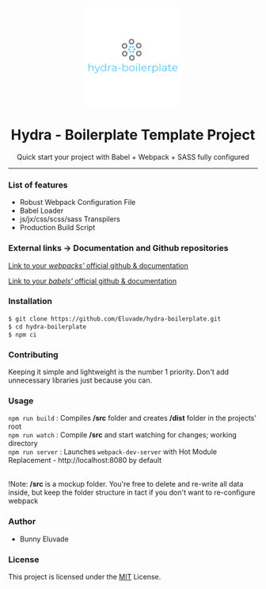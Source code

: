 <p align="center"><img src="./src/images/logo.png" /></p>

<h1 align="center"> Hydra - Boilerplate Template Project </h1>

<p align="center">Quick start your project with Babel + Webpack + SASS fully configured</p>

<hr/>

<h3> List of features </h3>

<ul>
  <li>Robust Webpack Configuration File</li>
  <li>Babel Loader</li>
  <li>js/jx/css/scss/sass Transpilers</li>
  <li>Production Build Script</li>
</ul>

<h3> External links -> Documentation and Github repositories </h3>

<a href="https://github.com/webpack/webpack">Link to your *webpacks'* official github & documentation</a>

<a href="https://github.com/babel/babel">Link to your *babels'* official github & documentation</a>

<h3>Installation </h3>

```shell
$ git clone https://github.com/Eluvade/hydra-boilerplate.git
$ cd hydra-boilerplate
$ npm ci
```
<h3>Contributing</h3>
Keeping it simple and lightweight is the number 1 priority. Don't add unnecessary libraries just because you can.

<h3> Usage </h3>

`npm run build` : Compiles **/src** folder and creates **/dist** folder in the projects' root<br />
`npm run watch` : Compile **/src** and start watching for changes; working directory<br />
`npm run server` : Launches `webpack-dev-server` with Hot Module Replacement - http://localhost:8080 by default<br /><br />

!Note: **/src** is a mockup folder. You're free to delete and re-write all data inside, but keep the folder structure in tact if you don't want to re-configure webpack

<h3>Author</h3>
<ul>
  <li>Bunny Eluvade</li>
</ul>

<h3>License</h3>

This project is licensed under the <a href="./LICENSE">MIT</a> License.
